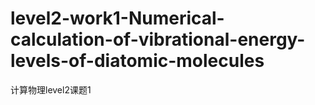 # level2-work1-Numerical-calculation-of-vibrational-energy-levels-of-diatomic-molecules

计算物理level2课题1
